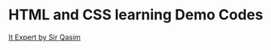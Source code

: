 <h1>HTML and CSS learning Demo Codes</h1>
<a href="https://www.facebook.com/groups/514611888701340/">It Expert by Sir Qasim</a>
